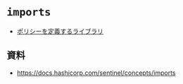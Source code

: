 # `imports`

- [ポリシーを定義するライブラリ](policies/README.md)


## 資料

- https://docs.hashicorp.com/sentinel/concepts/imports
